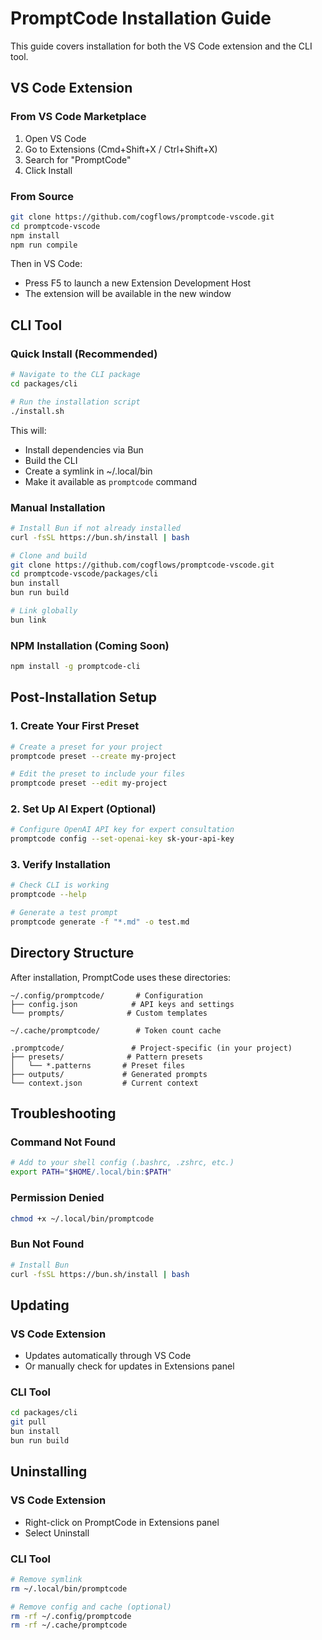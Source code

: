 # PromptCode Installation Guide

This guide covers installation for both the VS Code extension and the CLI tool.

## VS Code Extension

### From VS Code Marketplace
1. Open VS Code
2. Go to Extensions (Cmd+Shift+X / Ctrl+Shift+X)
3. Search for "PromptCode"
4. Click Install

### From Source
```bash
git clone https://github.com/cogflows/promptcode-vscode.git
cd promptcode-vscode
npm install
npm run compile
```

Then in VS Code:
- Press F5 to launch a new Extension Development Host
- The extension will be available in the new window

## CLI Tool

### Quick Install (Recommended)
```bash
# Navigate to the CLI package
cd packages/cli

# Run the installation script
./install.sh
```

This will:
- Install dependencies via Bun
- Build the CLI
- Create a symlink in ~/.local/bin
- Make it available as `promptcode` command

### Manual Installation
```bash
# Install Bun if not already installed
curl -fsSL https://bun.sh/install | bash

# Clone and build
git clone https://github.com/cogflows/promptcode-vscode.git
cd promptcode-vscode/packages/cli
bun install
bun run build

# Link globally
bun link
```

### NPM Installation (Coming Soon)
```bash
npm install -g promptcode-cli
```

## Post-Installation Setup

### 1. Create Your First Preset
```bash
# Create a preset for your project
promptcode preset --create my-project

# Edit the preset to include your files
promptcode preset --edit my-project
```

### 2. Set Up AI Expert (Optional)
```bash
# Configure OpenAI API key for expert consultation
promptcode config --set-openai-key sk-your-api-key
```

### 3. Verify Installation
```bash
# Check CLI is working
promptcode --help

# Generate a test prompt
promptcode generate -f "*.md" -o test.md
```

## Directory Structure

After installation, PromptCode uses these directories:

```
~/.config/promptcode/       # Configuration
├── config.json            # API keys and settings
└── prompts/              # Custom templates

~/.cache/promptcode/        # Token count cache

.promptcode/               # Project-specific (in your project)
├── presets/              # Pattern presets
│   └── *.patterns       # Preset files
├── outputs/             # Generated prompts
└── context.json         # Current context
```

## Troubleshooting

### Command Not Found
```bash
# Add to your shell config (.bashrc, .zshrc, etc.)
export PATH="$HOME/.local/bin:$PATH"
```

### Permission Denied
```bash
chmod +x ~/.local/bin/promptcode
```

### Bun Not Found
```bash
# Install Bun
curl -fsSL https://bun.sh/install | bash
```

## Updating

### VS Code Extension
- Updates automatically through VS Code
- Or manually check for updates in Extensions panel

### CLI Tool
```bash
cd packages/cli
git pull
bun install
bun run build
```

## Uninstalling

### VS Code Extension
- Right-click on PromptCode in Extensions panel
- Select Uninstall

### CLI Tool
```bash
# Remove symlink
rm ~/.local/bin/promptcode

# Remove config and cache (optional)
rm -rf ~/.config/promptcode
rm -rf ~/.cache/promptcode
```